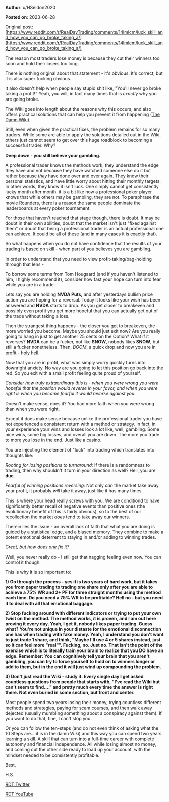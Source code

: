 **Author**: u/HSeldon2020

**Posted on**: 2023-06-28

Original post: [https://www.reddit.com/r/RealDayTrading/comments/14lmlcm/luck_skill_and_how_you_can_go_broke_taking_a/](https://www.reddit.com/r/RealDayTrading/comments/14lmlcm/luck_skill_and_how_you_can_go_broke_taking_a/)

The reason most traders lose money is because they cut their winners too soon and hold their losers too long.

There is nothing original about that statement - it's obvious.  It's correct, but it is also super fucking obvious.  

It also doesn't help when people say stupid shit like, "You'll never go broke taking a profit!"  Yeah, you will, in fact many times that is *exactly* why you are going broke.  

The Wiki goes into length about the reasons why this occurs, and also offers practical solutions that can help you prevent it from happening ([The Damn Wiki](https://www.reddit.com/r/RealDayTrading/wiki/index/)).  

Still, even when given the practical fixes, the problem remains for so many traders.  While some are able to apply the solutions detailed out in the Wiki, others just cannot seem to get over this huge roadblock to becoming a successful trader. Why?

**Deep down - you still believe your gambling.** 

A professional trader knows the methods work, they understand the edge they have and not because they have watched someone else do it but rather because *they* have done over and over again.  They know their personal statistics, and have little worry about hitting their monthly targets.  In other words, they know it isn't luck.  One simply cannot get consistently lucky month after month.  it is a bit like how a professional poker player knows that while others may be gambling, they are not.  To paraphrase the movie Rounders, there is a reason the same people dominate the leaderboards at every poker tournament.   

For those that haven't reached that stage though, there is doubt.  It may be doubt in their own abilities, doubt that the market isn't just "fixed against them" or doubt that being a professional trader is an actual professional one can achieve. It could be all of these (and in many cases it is exactly that).  

So what happens when you do not have confidence that the results of your trading is based on skill - when part of you believes you are gambling. 

In order to understand that you need to view profit-taking/bag-holding through that lens - 

To borrow some terms from Tom Hougaard (and if you haven't listened to him, I highly recommend it), consider how fast your hope can turn into fear while you are in a trade.  

Lets say you are holding **NVDA Puts,** and after yesterdays bullish price action you are hoping for a reversal.  Today it looks like your wish has been answered and **NVDA** starts to drop.  As you get closer to breakeven and possibly even profit you get more hopeful that you can actually get out of the trade without taking a loss.  

Then the strangest thing happens - the closer you get to breakeven, the more worried you become.  Maybe you should just exit now?  Are you really going to hang in just to get another 25 cents on the Option?  What if it reverses? **NVDA** can be a fucker, not like **SNOW**, nobody likes **SNOW**, but still a fucker nonetheless. Then, *BOOM*, a quick drop and now you are in profit - holy hell.  

Now that you are in profit, what was simply worry quickly turns into downright anxiety.  No way are you going to let this position go back into the red.  So you exit with a small profit feeling quite proud of yourself.  

*Consider how truly extraordinary this is - when you were wrong you were hopeful that the position would reverse in your favor, and when you were right is when you became fearful it would reverse against you.*

Doesn't make sense, does it? You had more faith when you were wrong than when you were right.

Except it does make sense because unlike the professional trader you have not experienced a consistent return with a method or strategy.  In fact, in your experience your wins and losses look a lot like, well, gambling.  Some nice wins, some big losses, and overall you are down.  The more you trade to more you lose in the end.  Just like a casino. 

You are injecting the element of "luck" into trading which translates into thoughts like:

*Rooting for losing positions to turnaround:* If there is a randomness to trading, then why shouldn't it turn in your direction as well? Hell, you are **due**.

*Fearful of winning positions reversing:* Not only *can* the market take away your profit, it probably *will* take it away, just like it has many times.

This is where your head really screws with you.  We are conditiond to have significantly better recall of negative events than positive ones (the evolutionary benefit of this is fairly obvious), so to the best of our recollection the market *does* tend to take away our winners. 

Therein lies the issue - an overall lack of faith that what you are doing is guided by a statistical edge, and a biased memory.  They combine to make a potent emotional deterrent to staying in and/or adding to winning trades.

*Great, but how does one fix it?*

Well, you never really do - I still get that nagging feeling even now.  You can control it though. 

This is why it is so important to:

**1) Go through the process - yes it is two years of hard work, but it takes you from paper trading to trading one share only after you are able to achieve a 75% WR and 2+ PF for three straight months using the method each time.  Do you need a 75% WR to be profitable? Hell no - but you need it to deal with all that emotional baggage.** 

**2) Stop fucking around with different indicators or trying to put your own twist on the method.  The method works, it is proven, and I am out here proving it every day. Yeah, I get it, nobody likes paper trading. Guess what? You're not unique in your distaste for the emotional disconnection one has when trading with fake money.  Yeah, I understand you don't want to just trade 1 share, and think, "Maybe I'll use 4 or 5 shares instead, just so it can feel more "real"".  Fucking, no. Just no.  That isn't the point of the exercise which is to literally train your brain to realize that you DO have an edge. Remember: You can cognitively tell your brain that you aren't gambling, you can try to force yourself to hold on to winners longer or add to them, but in the end it will just wind up compounding the problem.**  

**3) Don't just read the Wiki - study it. Every single day I get asked countless questions from people that starts with, "I've read the Wiki but can't seem to find...." and pretty much every time the answer is right there. Not even buried in some section, but front and center.**  

Most people spend two years losing their money, trying countless different methods and strategies, paying for scam courses, and then walk away dejected (usually mumbling something about a conspiracy against them).  If you want to do that, fine, I can't stop you. 

Or you can follow the ten-steps (and do not even think of asking what the 10 Steps are....it is in the damn Wiki) and this way you can spend two years learning a skill.  A skill that can turn into a full-time career with complete autonomy and financial independence. All while losing almost no money, and coming out the other side ready to load up your account, with the mindset needed to be consistently profitable.   

Best, 

H.S.

[RDT Twitter](https://twitter.com/RealDayTrading)

[RDT YouTube](https://www.youtube.com/@RealDayTrading)